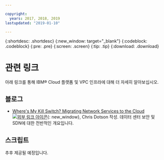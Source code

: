 ```yaml
---

copyright:
  years: 2017, 2018, 2019
lastupdated: "2019-01-10"

---
```


{:shortdesc: .shortdesc}
{:new_window: target="_blank"}
{:codeblock: .codeblock}
{:pre: .pre}
{:screen: .screen}
{:tip: .tip}
{:download: .download}

# 관련 링크

아래 링크를 통해 IBM® Cloud 플랫폼 및 VPC 인프라에 대해 더 자세히 알아보십시오. 

## 블로그 

*  [Where's My Kill Switch? Migrating Network Services to the Cloud ![외부 링크 아이콘](../../icons/launch-glyph.svg "외부 링크 아이콘")](https://www.ibm.com/w3-techblog/wcp/2018/09/migrating-network-services/){: new_window}, Chris Dotson 작성. 데이터 센터 보안 및 SDN에 대한 전반적인 개요입니다. 

## 스크립트

추후 제공될 예정입니다. 
